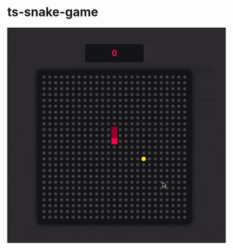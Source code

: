 # ts-snake-game
![Alt Text](https://github.com/cherryday/ts-snake-game/blob/main/public/preview.gif)
